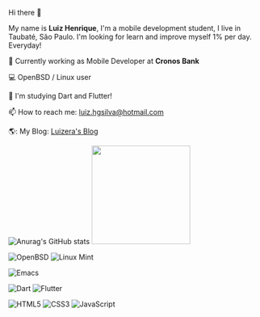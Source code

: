
Hi there 👋

My name is **Luiz Henrique**, I'm a mobile development student, I live in Taubaté, São Paulo. I'm looking for learn and improve myself 1% per day. Everyday!

🔭 Currently working as Mobile Developer at **Cronos Bank**

:computer: OpenBSD / Linux user

🌱 I'm studying Dart and Flutter!

📫 How to reach me: luiz.hgsilva@hotmail.com

🌎: My Blog: [Luizera's Blog](https://luizera.com.br/)

![Anurag's GitHub stats](https://github-readme-stats.vercel.app/api?username=silva-luiz&theme=dark&show_icons=true)
<img height="195em" src="https://github-readme-stats.vercel.app/api/top-langs/?username=silva-luiz&layout=compact&langs_count=7&theme=dark"/>

![OpenBSD](https://img.shields.io/badge/-OpenBSD-%23FCC771?style=for-the-badge&logo=openbsd&logoColor=black) ![Linux Mint](https://img.shields.io/badge/Linux%20Mint-87CF3E?style=for-the-badge&logo=Linux%20Mint&logoColor=white)

![Emacs](https://img.shields.io/badge/Emacs-%237F5AB6.svg?&style=for-the-badge&logo=gnu-emacs&logoColor=white)

![Dart](https://img.shields.io/badge/dart-%230175C2.svg?style=for-the-badge&logo=dart&logoColor=white) ![Flutter](https://img.shields.io/badge/Flutter-%2302569B.svg?style=for-the-badge&logo=Flutter&logoColor=white)

![HTML5](https://img.shields.io/badge/html5-%23E34F26.svg?style=for-the-badge&logo=html5&logoColor=white) ![CSS3](https://img.shields.io/badge/css3-%231572B6.svg?style=for-the-badge&logo=css3&logoColor=white) ![JavaScript](https://img.shields.io/badge/javascript-%23323330.svg?style=for-the-badge&logo=javascript&logoColor=%23F7DF1E)

</div>
